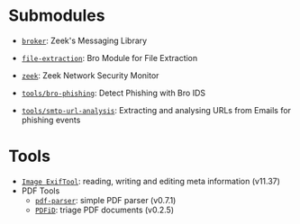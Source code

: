 # Submodules

- [`broker`](https://github.com/zeek/broker): Zeek's Messaging Library
- [`file-extraction`](https://github.com/hosom/file-extraction): Bro Module for File Extraction
- [`zeek`](https:github.com/zeek/zeek): Zeek Network Security Monitor

- [`tools/bro-phishing`](https://github.com/hosom/bro-phishing): Detect Phishing with Bro IDS
- [`tools/smtp-url-analysis`](https://github.com/initconf/smtp-url-analysis): Extracting and analysing URLs from Emails for phishing events

# Tools

- [`Image ExifTool`](https://sno.phy.queensu.ca/~phil/exiftool): reading, writing and editing meta information (v11.37)
- PDF Tools
  - [`pdf-parser`](https://blog.didierstevens.com/programs/pdf-tools/#pdf-parser): simple PDF parser (v0.7.1)
  - [`PDFiD`](https://blog.didierstevens.com/programs/pdf-tools/#pdfid): triage PDF documents (v0.2.5)
